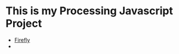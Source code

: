 # This is my Processing Javascript Project
-  [Firefly](https://rockoipeng.github.io/P5.js/project/Firefly/index.html)
-  
